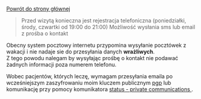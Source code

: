 <a href="https://gabinetpsychiatra.pl"> Powrót do strony głównej </a>

>Przed wizytą konieczna jest rejestracja telefoniczna 
>(poniedziałki, środy, czwartki od 19:00 do 21:00)
>Możliwość wysłania sms lub email z prośba o kontakt
<p>
Obecny system pocztowy internetu przypomina wysyłanie pocztówek z wakacji i nie nadaje sie do przesyłania danych <strong>wrażliwych</strong>.
<br>
Z tego powodu nalegam by wysyłając prośbę o kontakt nie podawać żadnych informacji poza numerem telefonu.
<p>
Wobec pacjentów, których leczę, wymagam przesyłania emaila po wcześniejszym zaszyfrowaniu moim kluczem publicznym  <a href="https://gabinetpsychiatra.pl/pgp"> pgp</a> lub komunikację przy pomocy komunikatora <a href="https://status.im/"> status - private communications </a>.
